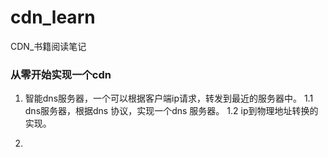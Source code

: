 # cdn_learn
CDN_书籍阅读笔记

### 从零开始实现一个cdn

1. 智能dns服务器，一个可以根据客户端ip请求，转发到最近的服务器中。
  1.1 dns服务器，根据dns 协议，实现一个dns 服务器。
  1.2 ip到物理地址转换的实现。

2. 


